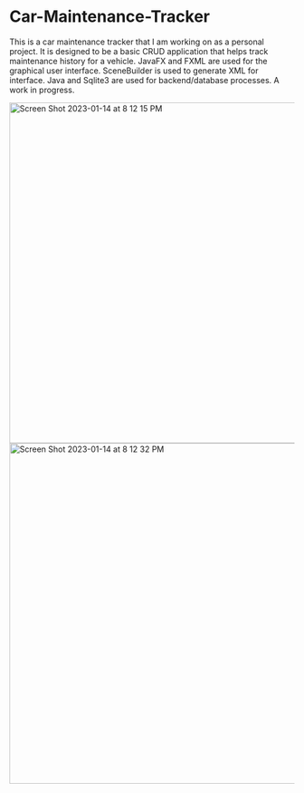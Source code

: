# Car-Maintenance-Tracker
This is a car maintenance tracker that I am working on as a personal project.
It is designed to be a basic CRUD application that helps track maintenance history for a vehicle.
JavaFX and FXML are used for the graphical user interface. 
SceneBuilder is used to generate XML for interface.
Java and Sqlite3 are used for backend/database processes.
A work in progress.

<img width="602" alt="Screen Shot 2023-01-14 at 8 12 15 PM" src="https://user-images.githubusercontent.com/53359125/212522555-669f3fe1-b022-47f7-9492-fcd9eeb072ca.png">
<img width="602" alt="Screen Shot 2023-01-14 at 8 12 32 PM" src="https://user-images.githubusercontent.com/53359125/212522566-470ecfa7-6c94-4ad6-9d6c-7e0aa34c937e.png">

